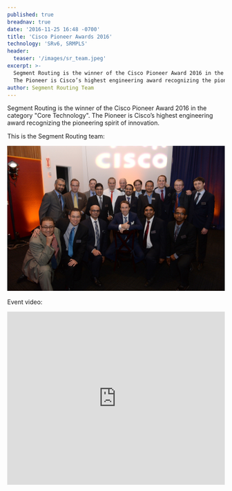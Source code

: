 ```yaml
---
published: true
breadnav: true
date: '2016-11-25 16:48 -0700'
title: 'Cisco Pioneer Awards 2016'
technology: 'SRv6, SRMPLS'
header:
  teaser: '/images/sr_team.jpeg'
excerpt: >-
  Segment Routing is the winner of the Cisco Pioneer Award 2016 in the category "Core Technology".
  The Pioneer is Cisco’s highest engineering award recognizing the pioneering spirit of innovation.
author: Segment Routing Team
---
```

Segment Routing is the winner of the Cisco Pioneer Award 2016 in the category "Core Technology".
The Pioneer is Cisco’s highest engineering award recognizing the pioneering spirit of innovation.

This is the Segment Routing team:

<img src="/images/sr_team.jpeg">

Event video:

<iframe width="100%" height="400px" src="https://www.youtube.com/embed/9DtgkclKj7c" frameborder="0" allowfullscreen></iframe>
